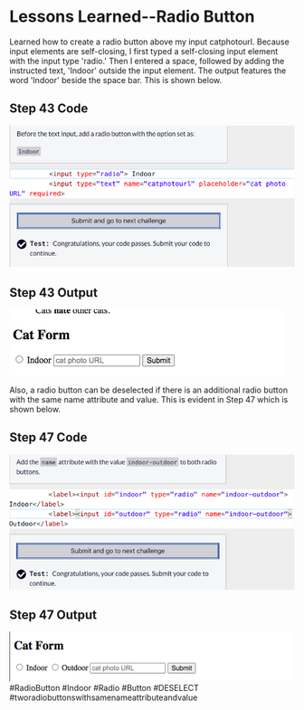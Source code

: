 <html>
  <body>
    <h1>Lessons Learned--Radio Button</h1>
    <p>
      Learned how to create a radio button above my input catphotourl. Because 
      input elements are self-closing, I first typed a self-closing
      input element with the input type 'radio.' Then I entered a space,
      followed by adding the instructed text, 'Indoor' outside the input
      element. The output features the word 'Indoor' beside the space bar. This 
      is shown below. 
    </p>
   <h2>Step 43 Code</h2>
   <img src="https://github.com/jennisa1/freeCodeCamp-Projects/blob/main/Cat%20Photo%20Album%20app/Images/Step%2043%20Code.png?raw=true" alt="Step 43 Code"> 
     <h2>Step 43 Output</h2>
   <img src="https://github.com/jennisa1/freeCodeCamp-Projects/blob/main/Cat%20Photo%20Album%20app/Images/Step%2043%20Output.png?raw=true" alt="Step 43 Output"> 
    <p>
    Also, a radio button can be deselected if there is an additional radio button
    with the same name  attribute and value. This is evident in Step 47 which is
    shown below.
    </p>
       <h2>Step 47 Code</h2>
   <img src="https://github.com/jennisa1/freeCodeCamp-Projects/blob/main/Cat%20Photo%20Album%20app/Images/Step%2047%20Code.png?raw=true" alt="Step 47 Code"> 
     <h2>Step 47 Output</h2>
   <img src="https://github.com/jennisa1/freeCodeCamp-Projects/blob/main/Cat%20Photo%20Album%20app/Images/Step%2047%20Output.png?raw=true" alt="Step 47 Output"> 
    #RadioButton #Indoor #Radio #Button #DESELECT #tworadiobuttonswithsamenameattributeandvalue
  </body>
  </html>
